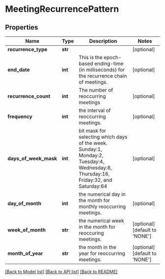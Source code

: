 # MeetingRecurrencePattern

## Properties
Name | Type | Description | Notes
------------ | ------------- | ------------- | -------------
**recurrence_type** | **str** |  | [optional] 
**end_date** | **int** | This is the epoch-based ending-time (in milliseconds) for the recurrence chain of meetings. | [optional] 
**recurrence_count** | **int** | The number of reoccurring meetings | [optional] 
**frequency** | **int** | the interval of reoccurring meetings. | [optional] 
**days_of_week_mask** | **int** | bit mask for selecting which days of the week.  Sunday:1, Monday:2, Tuesday:4, Wednesday:8, Thursday:16, Friday:32, and Saturday:64 | [optional] 
**day_of_month** | **int** | the numerical day in the month for monthly reoccurring meetings. | [optional] 
**week_of_month** | **str** | the numerical week in the month for reoccuring meetings. | [optional] [default to 'NONE']
**month_of_year** | **str** | the month in the year for reoccurring meetings. | [optional] [default to 'NONE']

[[Back to Model list]](../README.md#documentation-for-models) [[Back to API list]](../README.md#documentation-for-api-endpoints) [[Back to README]](../README.md)



